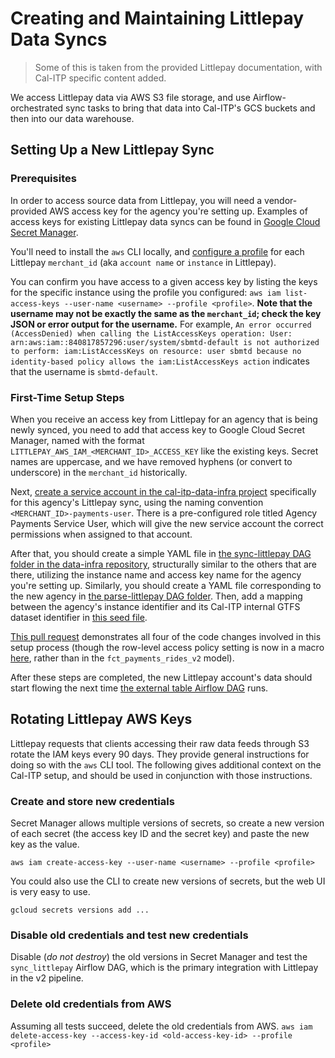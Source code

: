 # Creating and Maintaining Littlepay Data Syncs

> Some of this is taken from the provided Littlepay documentation, with Cal-ITP specific content added.

We access Littlepay data via AWS S3 file storage, and use Airflow-orchestrated sync tasks to bring that data into Cal-ITP's GCS buckets and then into our data warehouse.

## Setting Up a New Littlepay Sync

### Prerequisites

In order to access source data from Littlepay, you will need a vendor-provided AWS access key for the agency you're setting up. Examples of access keys for existing Littlepay data syncs can be found in [Google Cloud Secret Manager](https://console.cloud.google.com/security/secret-manager?project=cal-itp-data-infra).

You'll need to install the `aws` CLI locally, and [configure a profile](https://docs.aws.amazon.com/cli/latest/userguide/getting-started-quickstart.html) for each Littlepay `merchant_id` (aka `account name` or `instance` in Littlepay).

You can confirm you have access to a given access key by listing the keys for the specific instance using the profile you configured:
`aws iam list-access-keys --user-name <username> --profile <profile>`. **Note that the username may not be exactly the same as the `merchant_id`; check the key JSON or error output for the username.** For example, `An error occurred (AccessDenied) when calling the ListAccessKeys operation: User: arn:aws:iam::840817857296:user/system/sbmtd-default is not authorized to perform: iam:ListAccessKeys on resource: user sbmtd because no identity-based policy allows the iam:ListAccessKeys action` indicates that the username is `sbmtd-default`.

### First-Time Setup Steps

When you receive an access key from Littlepay for an agency that is being newly synced, you need to add that access key to Google Cloud Secret Manager, named with the format `LITTLEPAY_AWS_IAM_<MERCHANT_ID>_ACCESS_KEY` like the existing keys. Secret names are uppercase, and we have removed hyphens (or convert to underscore) in the `merchant_id` historically.

Next, [create a service account in the cal-itp-data-infra project](https://console.cloud.google.com/iam-admin/serviceaccounts/create?walkthrough_id=iam--create-service-account&project=cal-itp-data-infra#step_index=1) specifically for this agency's Littlepay sync, using the naming convention `<MERCHANT_ID>-payments-user`. There is a pre-configured role titled Agency Payments Service User, which will give the new service account the correct permissions when assigned to that account.

After that, you should create a simple YAML file in [the sync-littlepay DAG folder in the data-infra repository](https://github.com/cal-itp/data-infra/tree/8516a1a4ab2ecfe6ef33e3fbc4224bcedbd06e98/airflow/dags/sync_littlepay), structurally similar to the others that are there, utilizing the instance name and access key name for the agency you're setting up. Similarly, you should create a YAML file corresponding to the new agency in [the parse-littlepay DAG folder](https://github.com/cal-itp/data-infra/tree/8516a1a4ab2ecfe6ef33e3fbc4224bcedbd06e98/airflow/dags/parse_littlepay). Then, add a mapping between the agency's instance identifier and its Cal-ITP internal GTFS dataset identifier in [this seed file](https://github.com/cal-itp/data-infra/blob/main/warehouse/seeds/payments_gtfs_datasets.csv).

[This pull request](https://github.com/cal-itp/data-infra/pull/2928/files) demonstrates all four of the code changes involved in this setup process (though the row-level access policy setting is now in a macro [here](https://github.com/cal-itp/data-infra/blob/main/warehouse/macros/create_row_access_policy.sql#L21), rather than in the `fct_payments_rides_v2` model).

After these steps are completed, the new Littlepay account's data should start flowing the next time [the external table Airflow DAG](https://o1d2fa0877cf3fb10p-tp.appspot.com/dags/create_external_tables/grid) runs.

## Rotating Littlepay AWS Keys

Littlepay requests that clients accessing their raw data feeds through S3 rotate the IAM keys every 90 days. They provide general instructions for doing so with the `aws` CLI tool. The following gives additional context on the Cal-ITP setup, and should be used in conjunction with those instructions.

### Create and store new credentials

Secret Manager allows multiple versions of secrets, so create a new version of each secret (the access key ID and the secret key) and paste the new key as the value.

`aws iam create-access-key --user-name <username> --profile <profile>`

You could also use the CLI to create new versions of secrets, but the web UI is very easy to use.

`gcloud secrets versions add ...`

### Disable old credentials and test new credentials

Disable (*do not destroy*) the old versions in Secret Manager and test the `sync_littlepay` Airflow DAG, which is the primary integration with Littlepay in the v2 pipeline.

### Delete old credentials from AWS

Assuming all tests succeed, delete the old credentials from AWS.
`aws iam delete-access-key --access-key-id <old-access-key-id> --profile <profile>`
